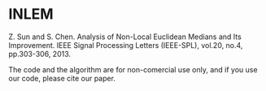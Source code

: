 # INLEM
Z. Sun and S. Chen. Analysis of Non-Local Euclidean Medians and Its Improvement. IEEE Signal Processing Letters (IEEE-SPL), vol.20, no.4, pp.303-306, 2013.

The code and the algorithm are for non-comercial use only, and if you use our code, please cite our paper.
